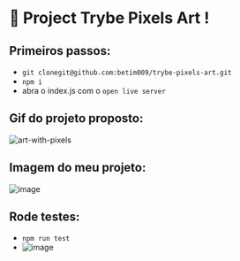 # :rocket: Project Trybe Pixels Art ! 

## Primeiros passos:
* `git clonegit@github.com:betim009/trybe-pixels-art.git`
* `npm i` 
* abra o index.js com o `open live server`

## Gif do projeto proposto:
![art-with-pixels](https://user-images.githubusercontent.com/62117863/229265614-eb4af771-f9ff-4a9f-a81b-ac0db3c49e25.gif)


## Imagem do meu projeto:
![image](https://user-images.githubusercontent.com/62117863/229265399-64305989-9de0-451b-b24d-72a5b6450baf.png)

## Rode testes:
* `npm run test`
* ![image](https://user-images.githubusercontent.com/62117863/229265521-6525dd0e-8dec-4031-9580-da988fa4b731.png)

